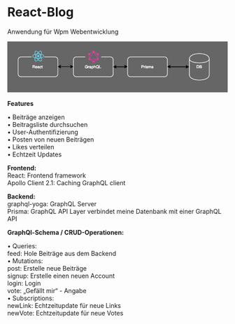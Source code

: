 # React-Blog
Anwendung für Wpm Webentwicklung

![Archtitektur](PaperReactBlog.png?raw=true "Archtitektur")

<b>Features</b>

•	Beiträge anzeigen <br/>
•	Beitragsliste durchsuchen<br/>
•	User-Authentifizierung<br/>
•	Posten von neuen Beiträgen<br/>
•	Likes verteilen<br/>
•	Echtzeit Updates<br/>

<b>Frontend:</b><br/>
React: Frontend framework <br/>
Apollo Client 2.1: Caching GraphQL client

<b>Backend:</b><br/>
graphql-yoga: GraphQL Server <br/>
Prisma: GraphQL API Layer verbindet meine Datenbank mit einer GraphQL API

<b>GraphQl-Schema / CRUD-Operationen:</b><br/>

•	Queries:<br/>
  feed: Hole Beiträge aus dem Backend<br/>
•	Mutations:<br/>
  post: Erstelle neue Beiträge <br/>
  signup: Erstelle einen neuen Account<br/>
  login: Login <br/>
  vote: „Gefällt mir“ - Angabe<br/>
•	Subscriptions:<br/>
  newLink: Echtzeitupdate für neue Links<br/>
  newVote: Echtzeitupdate für neue Votes

